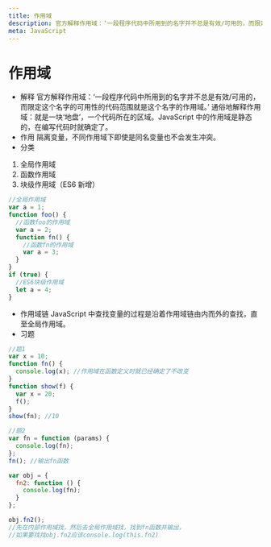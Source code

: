 ```yaml
---
title: 作用域
description: 官方解释作用域：‘一段程序代码中所用到的名字并不总是有效/可用的，而限定这个名字的可用性的代码范围就是这个名字的作用域。’
meta: JavaScript
---
```


# 作用域

- 解释
  官方解释作用域：‘一段程序代码中所用到的名字并不总是有效/可用的，而限定这个名字的可用性的代码范围就是这个名字的作用域。’
  通俗地解释作用域：就是一块‘地盘’，一个代码所在的区域。JavaScript 中的作用域是静态的，在编写代码时就确定了。
- 作用
  隔离变量，不同作用域下即使是同名变量也不会发生冲突。
- 分类

1. 全局作用域
2. 函数作用域
3. 块级作用域（ES6 新增）

```js
//全局作用域
var a = 1;
function foo() {
  //函数foo的作用域
  var a = 2;
  function fn() {
    //函数fn的作用域
    var a = 3;
  }
}
if (true) {
  //ES6块级作用域
  let a = 4;
}
```

- 作用域链
  JavaScript 中查找变量的过程是沿着作用域链由内而外的查找，直至全局作用域。
- 习题

```js
//题1
var x = 10;
function fn() {
  console.log(x); //作用域在函数定义时就已经确定了不改变
}
function show(f) {
  var x = 20;
  f();
}
show(fn); //10

//题2
var fn = function (params) {
  console.log(fn);
};
fn(); //输出fn函数

var obj = {
  fn2: function () {
    console.log(fn);
  }
};

obj.fn2();
//先在内部作用域找，然后去全局作用域找，找到fn函数并输出，
//如果要找找obj.fn2应该console.log(this.fn2)
```
